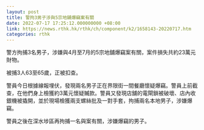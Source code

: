 ```yaml
---
layout: post
title: 警拘3男子涉與5宗地舖爆竊案有關
date: 2022-07-17 17:25:12.000000000 +08:00
link: https://news.rthk.hk/rthk/ch/component/k2/1658143-20220717.htm
categories: rthk
---
```


警方拘捕3名男子，涉嫌與4月至7月的5宗地舖爆竊案有關，案件損失共約23萬元財物。

被捕3人63至65歲，正被扣查。

警員今日根據線報埋伏，發現兩名男子正在界限街一間餐廳懷疑爆竊。警員上前截查，在他們身上檢獲約3萬元懷疑贓款。警員又發現店舖的電閘鎖被破壞、店內收銀機被撬開，並於現場檢獲兩支螺絲批及一對手套，拘捕兩名本地男子，涉嫌爆竊。

警員之後在深水埗區再拘捕一名與案有關，涉嫌爆竊的男子。

